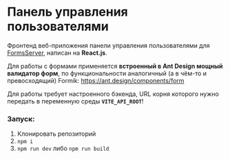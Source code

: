 # Панель управления пользователями

Фронтенд веб-приложения панели управления пользователями для [FormsServer](https://github.com/Pardeg/forms-server), написан на **React.js**.

Для работы с формами применяется **встроенный в Ant Design мощный валидатор форм**, по функциональности аналогичный (а в чём-то и превосходящий) Formik: https://ant.design/components/form

Для работы требует настроенного бэкенда, URL корня которого нужно передать в переменную среды **`VITE_API_ROOT`**!


### Запуск:

1. Клонировать репозиторий
2. `npm i`
3. `npm run dev` либо `npm run build`
